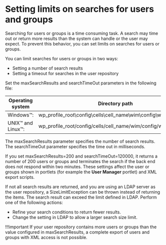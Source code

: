 # Setting limits on searches for users and groups

Searching for users or groups is a time consuming task. A search may time out or return more results than the system can handle or the user may expect. To prevent this behavior, you can set limits on searches for users or groups.

You can limit searches for users or groups in two ways:

-   Setting a number of search results
-   Setting a timeout for searches in the user repository

Set the maxSearchResults and searchTimeOut parameters in the following file:

|Operating system|Directory path|
|----------------|--------------|
|Windows™:|wp_profile_root\config\cells\cell\_name\wim\config\wimconfig.xml|
|UNIX™ and Linux™:|wp_profile_root/config/cells/cell_name/wim/config/wimconfig.xml|

The maxSearchResults parameter specifies the number of search results. The searchTimeOut parameter specifies the time out in milliseconds.

If you set maxSearchResults=200 and searchTimeOut=120000, it returns a number of 200 users or groups and terminates the search if the back end does not respond within two minutes. These settings affect the user or groups shown in portlets (for example the **User Manager** portlet) and XML export scripts.

If not all search results are returned, and you are using an LDAP server as the user repository, a SizeLimitException can be thrown instead of returning the items. The search result can exceed the limit defined in LDAP. Perform one of the following actions:

-   Refine your search conditions to return fewer results.
-   Change the setting in LDAP to allow a larger search size limit.

!!!important
    If your user repository contains more users or groups than the value configured in maxSearchResults, a complete export of users and groups with XML access is not possible.


